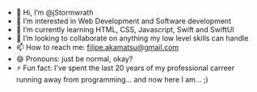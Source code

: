 - 👋 Hi, I’m @jStormwrath
- 👀 I’m interested in Web Development and Software development
- 🌱 I’m currently learning HTML, CSS, Javascript, Swift and SwiftUI
- 💞️ I’m looking to collaborate on anything my low level skills can handle
- 📫 How to reach me: filipe.akamatsu@gmail.com
- 😄 Pronouns: just be normal, okay?
- ⚡ Fun fact: I've spent the last 20 years of my professional carreer running away from programming... and now here I am... ;)

<!---
jStormwrath/jStormwrath is a ✨ special ✨ repository because its `README.md` (this file) appears on your GitHub profile.
You can click the Preview link to take a look at your changes.
--->
